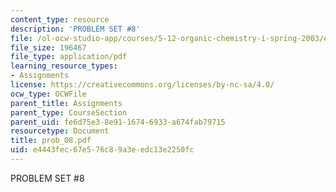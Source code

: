 ```yaml
---
content_type: resource
description: 'PROBLEM SET #8'
file: /ol-ocw-studio-app/courses/5-12-organic-chemistry-i-spring-2003/e4443fec67e576c89a3eedc13e2250fc_prob_08.pdf
file_size: 196467
file_type: application/pdf
learning_resource_types:
- Assignments
license: https://creativecommons.org/licenses/by-nc-sa/4.0/
ocw_type: OCWFile
parent_title: Assignments
parent_type: CourseSection
parent_uid: fe6d75e3-8e91-1674-6933-a674fab79715
resourcetype: Document
title: prob_08.pdf
uid: e4443fec-67e5-76c8-9a3e-edc13e2250fc
---
```

PROBLEM SET #8